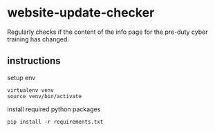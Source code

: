 # website-update-checker

Regularly checks if the content of the info page for the pre-duty cyber training has changed.

## instructions

setup env

    virtualenv venv
    source venv/bin/activate

install required python packages

    pip install -r requirements.txt